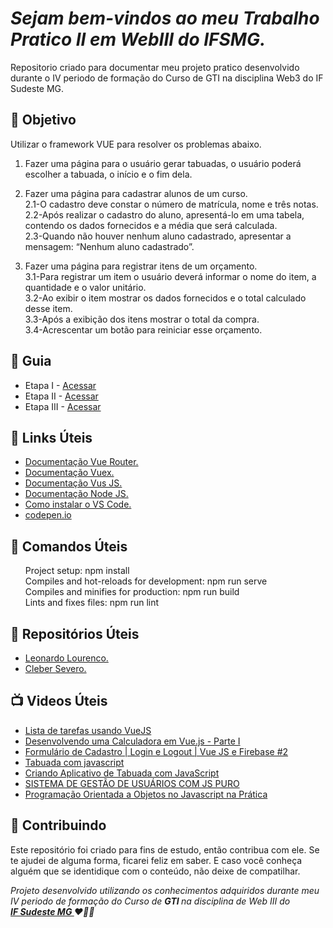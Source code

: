<em>
  <h1> 
    Sejam bem-vindos ao meu Trabalho Pratico II em WebIII do IFSMG. 
  </h1>
</em> 

<p>
  Repositorio criado para documentar meu projeto pratico desenvolvido durante o IV periodo de formação do Curso de GTI na disciplina Web3 do IF Sudeste MG.
</p>



<h2> 🎯 Objetivo </h2>
Utilizar o framework VUE para resolver os problemas abaixo.

1. Fazer uma página para o usuário gerar tabuadas, o usuário poderá escolher a tabuada, o início e o fim dela.

2. Fazer uma página para cadastrar alunos de um curso.<br>
2.1-O cadastro deve constar o número de matrícula, nome e três notas. <br>
2.2-Após realizar o cadastro do aluno, apresentá-lo em uma tabela, contendo os dados fornecidos e a média que será calculada. <br>
2.3-Quando não houver nenhum aluno cadastrado, apresentar a mensagem: “Nenhum aluno cadastrado”.

3. Fazer uma página para registrar itens de um orçamento. <br>
3.1-Para registrar um item o usuário deverá informar o nome do item, a quantidade e o valor unitário.<br>
3.2-Ao exibir o item mostrar os dados fornecidos e o total calculado desse item.<br>
3.3-Após a exibição dos itens mostrar o total da compra.<br> 
3.4-Acrescentar um botão para reiniciar esse orçamento.



<h2 dir="auto"> 🚦 Guia </h2>
<ul dir="auto">
<li> Etapa I - <a href="https:// "> Acessar </a></li>
<li> Etapa II - <a href="https:// "> Acessar </a></li>
<li> Etapa III - <a href="https:// "> Acessar </a></li>

</ul>



<h2 dir="auto"> 🔗 Links Úteis </h2>
<ul dir="auto">
  
  <li><a href="https://router.vuejs.org/"> Documentação Vue Router. </a></li>
  <li><a href="https://vuex.vuejs.org/"> Documentação Vuex. </a></li>
  <li><a href="https://vuejs.org/"> Documentação Vus JS. </a></li>
  <li><a href="https://nodejs.org/en/"> Documentação Node JS. </a></li>
  <li><a href="https://code.visualstudio.com/"> Como instalar o VS Code. </a></li>
  <li><a href="https://codepen.io/pen/"> codepen.io </a></li>
  
</ul>

<h2 dir="auto"> 🔗 Comandos Úteis </h2>
<ul dir="auto">

Project setup: npm install<br>
Compiles and hot-reloads for development: npm run serve<br>
Compiles and minifies for production: npm run build<br>
Lints and fixes files: npm run lint<br>
</ul>


<h2 dir="auto"> 🔗 Repositórios Úteis </h2>
<ul dir="auto">
  
  <li><a href="https://github.com/Leonardo-Lourenco/login-logout-vuejs-firebase"> Leonardo Lourenco. </a></li>
  <li><a href="https://github.com/Cleber-Severo/To-do-app"> Cleber Severo. </a></li>
  
</ul>





<h2 dir="auto"> 📺 Videos Úteis </h2>
<ul dir="auto">
<li><a href="https://www.youtube.com/watch?v=HrJBHCiC3VA"> Lista de tarefas usando VueJS </a></li>
<li><a href="https://www.youtube.com/watch?v=oEPVTnjIB_8&t=3767s"> Desenvolvendo uma Calculadora em Vue.js - Parte I </a></li>
<li><a href="https://www.youtube.com/watch?v=7kvmT-InS9I"> Formulário de Cadastro | Login e Logout | Vue JS e Firebase #2</a></li>
<li><a href="https://www.youtube.com/watch?v=WJMKClePvWQ"> Tabuada com javascript</a></li>
<li><a href="https://www.youtube.com/watch?v=KEiPFkoeygQ&t=398s"> Criando Aplicativo de Tabuada com JavaScript</a></li>
<li><a href="https://www.youtube.com/watch?v=jGhRmAvDqnk&list=PLZO_SqCI6cXaVQCwpI4UfjcuMvRRjzkEK&index=1"> SISTEMA DE GESTÃO DE USUÁRIOS COM JS PURO</a></li>
<li><a href="https://www.youtube.com/watch?v=6Q2zZiuJPF4&list=PLGwqoftZstLZUQGt3GeLpI-QAZaT8ccVG&index=1"> Programação Orientada a Objetos no Javascript na Prática</a></li>


</ul>


<h2 dir="auto"> 🤝 Contribuindo </h2>

<p dir="auto">Este repositório foi criado para fins de estudo, então contribua com ele. Se te ajudei de alguma forma, ficarei feliz em
saber. E caso você conheça alguém que se identidique com o conteúdo, não deixe de compatilhar.</p>


<p dir="auto"> 
 <em>
  Projeto desenvolvido utilizando os conhecimentos adquiridos durante meu IV periodo de formação do Curso de <strong> GTI </strong>
  na disciplina de Web III do <br>
  <a href="https://www.ifsudestemg.edu.br/muriae"> <strong> IF Sudeste MG </strong></a> ❤️💚💚
 </em> 
</p>
